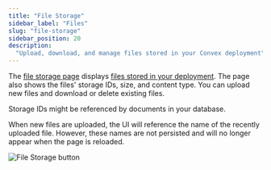 ```yaml
---
title: "File Storage"
sidebar_label: "Files"
slug: "file-storage"
sidebar_position: 20
description:
  "Upload, download, and manage files stored in your Convex deployment"
---
```


The [file storage page](https://dashboard.convex.dev/deployment/files) displays
[files stored in your deployment](/file-storage.mdx). The page also shows the
files' storage IDs, size, and content type. You can upload new files and
download or delete existing files.

Storage IDs might be referenced by documents in your database.

<Admonition type="tip">

When new files are uploaded, the UI will reference the name of the recently
uploaded file. However, these names are not persisted and will no longer appear
when the page is reloaded.

</Admonition>

![File Storage button](/screenshots/file_storage.png)
